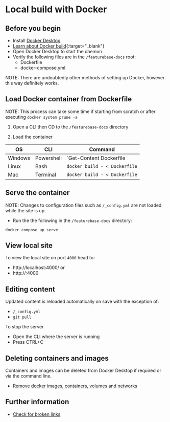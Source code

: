 # Local build with Docker

## Before you begin

* Install [Docker Desktop](https://www.docker.com/get-started/)
* [Learn about Docker build](https://docs.docker.com/engine/reference/commandline/build/){:target="_blank"}
* Open Docker Desktop to start the daemon
* Verify the following files are in the `/featurebase-docs` root:
  * Dockerfile
  * docker-compose.yml

NOTE: There are undoubtedly other methods of setting up Docker, however this way definitely works.

## Load Docker container from Dockerfile

NOTE: This process can take some time if starting from scratch or after executing `docker system prune -a`

1. Open a CLI then CD to the `/featurebase-docs` directory

2. Load the container

| OS | CLI | Command |
|---|---|---|
| Windows | Powershell | `Get-Content Dockerfile | docker build -` |
| Linux | Bash | `docker build - < Dockerfile` |
| Mac | Terminal | `docker build - < Dockerfile` |

## Serve the container

NOTE: Changes to configuration files such as `/_config.yml` are not loaded while the site is up.

* Run the the following in the `/featurebase-docs` directory:

```
docker compose up serve
```

## View local site

To view the local site on port `4000` head to:

* http://localhost:4000/ or
* http://<local-ip>:4000

## Editing content

Updated content is reloaded automatically on save with the exception of:
* `/_config.yml`
* `git pull`

To stop the server
* Open the CLI where the server is running
* Press CTRL+C

## Deleting containers and images

Containers and images can be deleted from Docker Desktop if required or via the command line.

* [Remove docker images, containers, volumes and networks](https://www.digitalocean.com/community/tutorials/how-to-remove-docker-images-containers-and-volumes)

## Further information

* [Check for broken links](https://github.com/FeatureBaseDB/featurebase-docs/blob/main/help-on-help/broken-link-check.md)
